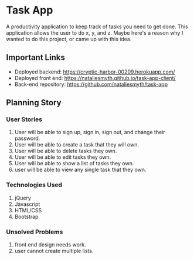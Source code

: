 # Task App

A productivity application to keep track of tasks you need to get done.
This application allows the user to do x, y, and z. Maybe here's a reason why I wanted to do this project, or came up with this idea.

## Important Links

* Deployed backend: <https://cryptic-harbor-00209.herokuapp.com/>
* Deployed front end: <https://nataliesmyth.github.io/task-app-client/>
* Back-end repository: <https://github.com/nataliesmyth/task-app>

## Planning Story

### User Stories

1. User will be able to sign up, sign in, sign out, and change their password.
1. User will be able to create a task that they will own.
1. User will be able to delete tasks they own.
1. User will be able to edit tasks they own.
1. User will be able to show a list of tasks they own.
1. user will be able to view any single task that they own.

### Technologies Used

1. jQuery
1. Javascript
1. HTML/CSS
1. Bootstrap

### Unsolved Problems

1. front end design needs work.
1. user cannot create multiple lists.
